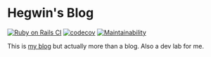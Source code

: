 # Hegwin's Blog

[![Ruby on Rails CI](https://github.com/hegwin/blog/actions/workflows/rspec.yml/badge.svg)](https://github.com/hegwin/blog/actions/workflows/rspec.yml)
[![codecov](https://codecov.io/gh/hegwin/blog/branch/master/graph/badge.svg?token=K2l0RkMOE0)](https://codecov.io/gh/hegwin/blog)
[![Maintainability](https://api.codeclimate.com/v1/badges/4dc25a3ff86279feed4e/maintainability)](https://codeclimate.com/github/hegwin/blog/maintainability)

This is [my blog](https://hegwin.me/) but actually more than a blog. Also a dev lab for me.
